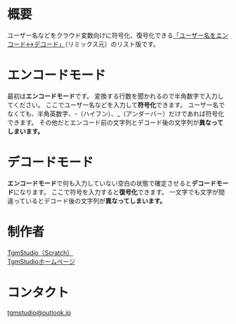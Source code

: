 # 概要
ユーザー名などをクラウド変数向けに符号化、復号化できる[「ユーザー名をエンコード↔デコード」](https://scratch.mit.edu/projects/1058581475)（リミックス元）のリスト版です。

# エンコードモード
最初は**エンコードモード**です。
変換する行数を聞かれるので半角数字で入力してください。
ここでユーザー名などを入力して**符号化**できます。
ユーザー名でなくても、半角英数字、-（ハイフン）、_（アンダーバー）だけであれば符号化できます。
その他だとエンコード前の文字列とデコード後の文字列が**異なってしまいます。**

# デコードモード
**エンコードモード**で何も入力していない空白の状態で確定させると**デコードモード**になります。
ここで符号を入力すると**復号化**できます。
一文字でも文字が間違っているとデコード後の文字列が**異なってしまいます。**

# 制作者
[TgmStudio（Scratch）](https://scratch.mit.edu/users/TgmStudio)  
[TgmStudioホームページ](https://newtgm.my.canva.site)

# コンタクト
[tgmstudio@outlook.jp](mailto:tgmstudio@outlook.jp)
